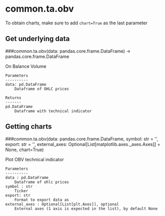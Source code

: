 # common.ta.obv

To obtain charts, make sure to add `chart=True` as the last parameter

## Get underlying data 
###common.ta.obv(data: pandas.core.frame.DataFrame) -> pandas.core.frame.DataFrame

On Balance Volume

    Parameters
    ----------
    data: pd.DataFrame
        Dataframe of OHLC prices

    Returns
    -------
    pd.DataFrame
        Dataframe with technical indicator

## Getting charts 
###common.ta.obv(data: pandas.core.frame.DataFrame, symbol: str = '', export: str = '', external_axes: Optional[List[matplotlib.axes._axes.Axes]] = None, chart=True)

Plot OBV technical indicator

    Parameters
    ----------
    data : pd.DataFrame
        Dataframe of ohlc prices
    symbol : str
        Ticker
    export: str
        Format to export data as
    external_axes : Optional[List[plt.Axes]], optional
        External axes (1 axis is expected in the list), by default None

